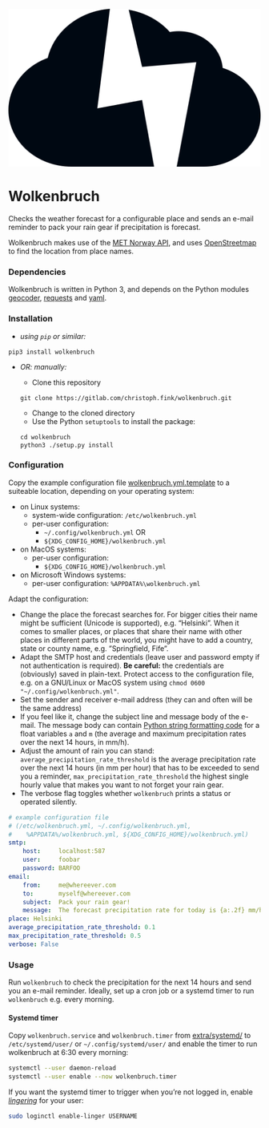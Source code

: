 ![rain cloud](extra/img/wolkenbruch_256x160.svg)

# Wolkenbruch

Checks the weather forecast for a configurable place and sends an e-mail
reminder to pack your rain gear if precipitation is forecast.

Wolkenbruch makes use of the [MET Norway API](https://api.met.no/), and uses [OpenStreetmap](https://osm.org/) to find the location from place names.

### Dependencies

Wolkenbruch is written in Python 3, and depends on the Python modules [geocoder](https://geocoder.readthedocs.io/), [requests](https://2.python-requests.org/) and [yaml](https://pyyaml.org/).

### Installation

- *using `pip` or similar:*

```shell
pip3 install wolkenbruch
```

- *OR: manually:*

    - Clone this repository

    ```shell
    git clone https://gitlab.com/christoph.fink/wolkenbruch.git
    ```

    - Change to the cloned directory
    - Use the Python `setuptools` to install the package:

    ```shell
    cd wolkenbruch
    python3 ./setup.py install
    ```

### Configuration

Copy the example configuration file [wolkenbruch.yml.template](https://gitlab.com/christoph.fink/wolkenbruch/-/raw/main/src/wolkenbruch/wolkenbruch.yml.template) to a suiteable location, depending on your operating system:

- on Linux systems:
    - system-wide configuration: `/etc/wolkenbruch.yml`
    - per-user configuration: 
        - `~/.config/wolkenbruch.yml` OR
        - `${XDG_CONFIG_HOME}/wolkenbruch.yml`
- on MacOS systems:
    - per-user configuration:
        - `${XDG_CONFIG_HOME}/wolkenbruch.yml`
- on Microsoft Windows systems:
    - per-user configuration:
        `%APPDATA%\wolkenbruch.yml`

Adapt the configuration:

- Change the place the forecast searches for. For bigger cities their name might be sufficient (Unicode is supported), e.g. “Helsinki”. When it comes to smaller places, or places that share their name with other places in different parts of the world, you might have to add a country, state or county name, e.g. ”Springfield, Fife”.
- Adapt the SMTP host and credentials (leave user and password empty if not authentication is required). **Be careful:** the credentials are (obviously) saved in plain-text. Protect access to the configuration file, e.g. on a GNU/Linux or MacOS system using `chmod 0600 "~/.config/wolkenbruch.yml"`.
- Set the sender and receiver e-mail address (they can and often will be the same address)
- If you feel like it, change the subject line and message body of the e-mail. The message body can contain [Python string formatting code](https://docs.python.org/3/library/string.html#formatstrings) for a float variables `a` and `m` (the average and maximum precipitation rates over the next 14 hours, in mm/h).
- Adjust the amount of rain you can stand: `average_precipitation_rate_threshold` is the average precipitation rate over the next 14 hours (in mm per hour) that has to be exceeded to send you a reminder, `max_precipitation_rate_threshold` the highest single hourly value that makes you want to not forget your rain gear.
- The verbose flag toggles whether `wolkenbruch` prints a status or operated silently.

```yaml
# example configuration file
# (/etc/wolkenbruch.yml, ~/.config/wolkenbruch.yml,
#    %APPDATA%/wolkenbruch.yml, ${XDG_CONFIG_HOME}/wolkenbruch.yml)
smtp:
    host:     localhost:587
    user:     foobar
    password: BARFOO
email:
    from:     me@whereever.com
    to:       myself@whereever.com
    subject:  Pack your rain gear!
    message:  The forecast precipitation rate for today is {a:.2f} mm/h, maximum {m:2f} mm/h.
place: Helsinki
average_precipitation_rate_threshold: 0.1
max_precipitation_rate_threshold: 0.5
verbose: False
```

### Usage

Run `wolkenbruch` to check the precipitation for the next 14 hours and send you an e-mail reminder. Ideally, set up a cron job or a systemd timer to run `wolkenbruch` e.g. every morning.


#### Systemd timer

Copy `wolkenbruch.service` and `wolkenbruch.timer` from [extra/systemd/](https://gitlab.com/christoph.fink/wolkenbruch/-/tree/main/extra/systemd/) to `/etc/systemd/user/` or `~/.config/systemd/user/` and enable the timer to run wolkenbruch at 6:30 every morning:

```sh
systemctl --user daemon-reload
systemctl --user enable --now wolkenbruch.timer 
```

If you want the systemd timer to trigger when you’re not logged in, enable [_lingering_](https://wiki.archlinux.org/index.php/Systemd/User#Automatic_start-up_of_systemd_user_instances) for your user:

```sh
sudo loginctl enable-linger USERNAME
```
